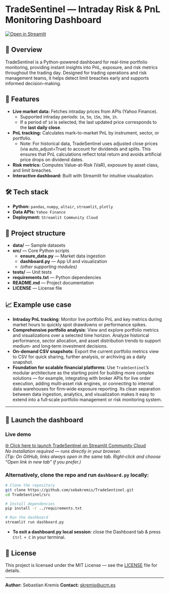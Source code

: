 # TradeSentinel — Intraday Risk & PnL Monitoring Dashboard

<a href="https://tradesentinel-rsnsu2pdi68sqey8ny7wzl.streamlit.app/" target="_blank">
  <img src="https://static.streamlit.io/badges/streamlit_badge_black_white.svg" alt="Open in Streamlit">
</a>

## 📌 Overview
TradeSentinel is a Python-powered dashboard for real-time portfolio monitoring, providing instant insights into PnL, exposure, and risk metrics throughout the trading day. Designed for trading operations and risk management teams, it helps detect limit breaches early and supports informed decision-making.

## 🚀 Features
- **Live market data:** Fetches intraday prices from APIs (Yahoo Finance).
   * Supported intraday periods: `1m`, `5m`, `15m`, `30m`, `1h`.
   * If a period of `1d` is selected, the last updated price corresponds to the **last daily close**.
- **PnL tracking:** Calculates mark-to-market PnL by instrument, sector, or portfolio.
   * Note: For historical data, TradeSentinel uses adjusted close prices (via auto_adjust=True) to account for dividends and splits. This ensures that PnL calculations reflect total return and avoids artificial price drops on dividend dates.    
- **Risk metrics:** Computes Value-at-Risk (VaR), exposure by asset class, and limit breaches.
- **Interactive dashboard:** Built with Streamlit for intuitive visualization.

## 🛠 Tech stack
- **Python:** `pandas`, `numpy`, `altair`, `streamlit`, `plotly`
- **Data APIs:** `Yahoo Finance`
- **Deployment:** `Streamlit Community Cloud`

## 📂 Project structure
- **data/** — Sample datasets  
- **src/** — Core Python scripts  
  - **ensure_data.py** — Market data ingestion  
  - **dashboard.py** — App UI and visualization  
  - *(other supporting modules)*  
- **tests/** — Unit tests  
- **requirements.txt** — Python dependencies  
- **README.md** — Project documentation  
- **LICENSE** — License file  


## 📈 Example use case
- **Intraday PnL tracking**: Monitor live portfolio PnL and key metrics during market hours to quickly spot drawdowns or performance spikes.
- **Comprehensive portfolio analysis**: View and explore portfolio metrics and visualizations over a selected time horizon. Analyze historical performance, sector allocation, and asset distribution trends to support medium‑ and long‑term investment decisions.
- **On-demand CSV snapshots**: Export the current portfolio metrics view to CSV for quick sharing, further analysis, or archiving as a daily snapshot.
- **Foundation for scalable financial platforms**: Use `TradeSentinel`’s modular architecture as the starting point for building more complex solutions — for example, integrating with broker APIs for live order execution, adding multi‑asset risk engines, or connecting to internal data warehouses for firm‑wide exposure reporting. Its clean separation between data ingestion, analytics, and visualization makes it easy to extend into a full‑scale portfolio management or risk monitoring system.

---

## 🚀 Launch the dashboard

### Live demo
<a href="https://tradesentinel-rsnsu2pdi68sqey8ny7wzl.streamlit.app/" target="_blank">🌐 Click here to launch TradeSentinel on Streamlit Community Cloud</a>  
_No installation required — runs directly in your browser._  
*(Tip: On GitHub, links always open in the same tab. Right‑click and choose “Open link in new tab” if you prefer.)*

### Alternatively, clone the repo and run `dashboard.py` locally:
```bash
# Clone the repository
git clone https://github.com/sebakremis/TradeSentinel.git
cd TradeSentinel/src

# Install dependencies
pip install -r ../requirements.txt

# Run the dashboard
streamlit run dashboard.py
```
* **To exit a dashboard.py local session**: close the Dashboard tab & press `Ctrl + C` in your terminal.
## 📜 License  
This project is licensed under the MIT License — see the [LICENSE](LICENSE) file for details. 

---
**Author:** Sebastian Kremis 
**Contact:** skremis@ucm.es

